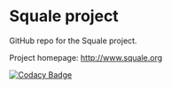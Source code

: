 Squale project
==============

GitHub repo for the Squale project.

Project homepage:
http://www.squale.org

[![Codacy Badge](https://api.codacy.com/project/badge/Grade/092bee6b8f184a66b04a0ad04c7f348b)](https://www.codacy.com/app/zeeneddie/squale?utm_source=github.com&amp;utm_medium=referral&amp;utm_content=zeeneddie/squale&amp;utm_campaign=Badge_Grade)
